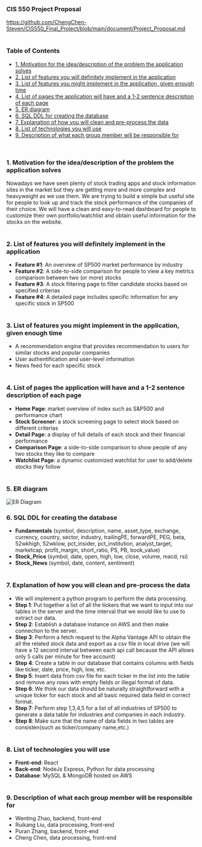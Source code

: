 ### CIS 550 Project Proposal  
https://github.com/ChengChen-Steven/CIS550_Final_Project/blob/main/document/Project_Proposal.md 
<br><br>


### __Table of Contents__
- [1. Motivation for the idea/description of the problem the application solves](#1-motivation-for-the-idea/description-of-the-problem-the-application-solves)
- [2. List of features you will definitely implement in the application](#2-list-of-features-you-will-definitely-implement-in-the-application)
- [3. List of features you might implement in the application, given enough time](#3-list-of-features-you-might-implement-in-the-application,-given-enough-time)
- [4. List of pages the application will have and a 1-2 sentence description of each page](#4-list-of-pages-the-application-will-have-and-a-1-2-sentence-description-of-each-page)
- [5. ER diagram](#5-ER-diagram)
- [6. SQL DDL for creating the database](#6-SQL-DDL-for-creating-the-database)
- [7. Explanation of how you will clean and pre-process the data](#7-explanation-of-how-you-will-clean-and-pre-process-the-data)
- [8. List of technologies you will use](#8-list-of-technologies-you-will-use)
- [9. Description of what each group member will be responsible for](#9-description-of-what-each-group-member-will-be-responsible-for)

<br>

### __1. Motivation for the idea/description of the problem the application solves__

Nowadays we have seen plenty of stock trading apps and stock information sites in the market but they are getting more and more complex and heavyweight as we use them. We are trying to build a simple but useful site for people to look up and track the stock performance of the companies of their choice. We will have a clean and easy-to-read dashboard for people to customize their own portfolio/watchlist and obtain useful information for the stocks on the website. <br><br>

### __2. List of features you will definitely implement in the application__

* __Feature #1__: An overview of SP500 market performance by industry
* __Feature #2__: A side-to-side comparison for people to view a key metrics comparison between two (or more) stocks
* __Feature #3__: A stock filtering page to filter candidate stocks based on specified criterias 
* __Feature #4__: A detailed page includes specific information for any specific stock in SP500 <br><br>

### __3. List of features you might implement in the application, given enough time__

* A recommendation engine that provides recommendation to users for similar stocks and popular companies
* User authentification and user-level information
* News feed for each specific stock 
<br><br>

### __4. List of pages the application will have and a 1-2 sentence description of each page__
* __Home Page__: market overview of index such as S&P500 and performance chart
* __Stock Screener__: a stock screening page to select stock based on different criterias  
* __Detail Page__: a display of full details of each stock and their financial performance
* __Comparison Page__: a side-to-side comparison to show people of any two stocks they like to compare
* __Watchlist Page__: a dynamic customized watchlist for user to add/delete stocks they follow
<br><br>

### __5. ER diagram__
![ER Diagram](/er_diagram.png)

### __6. SQL DDL for creating the database__
* __Fundamentals__ (symbol, description, name, asset_type, exchange, currency, country, sector, industry, trailingPE, forwardPE, PEG, beta, 52wkhigh, 52wklow, pct_insider, pct_institution, analyst_target, marketcap, profit_margin, short_ratio, PS, PB, book_value)
* __Stock_Price__ (symbol, date, open, high, low, close, volume, macd, rsi)
* __Stock_News__ (symbol, date, content, sentiment)
<br><br>

### __7. Explanation of how you will clean and pre-process the data__
* We will implement a python program to perform the data processing.
* __Step 1__: Put together a list of all the tickers that we want to input into our tables in the server and the time interval that we would like to use to extract our data. 
* __Step 2__: Establish a database instance on AWS and then make connection to the server.
* __Step 3__: Perform a fetch request to the Alpha Vantage API to obtain the all the related stock data and export as a csv file in local drive (we will have a 12 second interval between each api call because the API allows only 5 calls per minute for free account)
* __Step 4__: Create a table in our database that contains columns with fields like ticker, date, price, high, low, etc.
* __Step 5__: Insert data from csv file for each ticker in the list into the table and remove any rows with empty fields or illegal format of data.
* __Step 6__: We think our data should be naturally straightforward with a unique ticker for each stock and all basic required data field in correct format.
* __Step 7__: Perform step 1,3,4,5 for a list of all industries of SP500 to generate a data table for industries and companies in each industry.
* __Step 8__: Make sure that the name of data fields in two tables are consisten(such as ticker/company name,etc.)<br><br>
 
### __8. List of technologies you will use__
* __Front-end__: React 
* __Back-end__: NodeJs Express, Python for data processing
* __Database__: MySQL & MongoDB hosted on AWS
<br><br>

### __9. Description of what each group member will be responsible for__
* Wenting Zhao, backend, front-end <br>
* Ruikang Liu, data processing, front-end <br>
* Puran Zhang, backend, front-end  <br>
* Cheng Chen, data processing, front-end <br><br>

